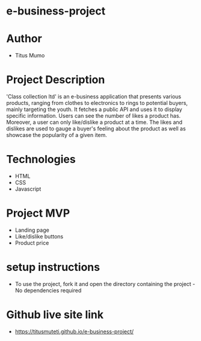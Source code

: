# e-business-project

# Author 
- Titus Mumo 

# Project Description 
'Class collection ltd' is an e-business application that presents various products, ranging from clothes to electronics to rings to potential buyers, mainly targeting the youth. It fetches a public API and uses it to display specific information. Users can see the number of likes a product has. Moreover, a user can only like/dislike a product at a time. The likes and dislikes are used to gauge a buyer's feeling about the product as well as showcase the popularity of a given item.

# Technologies 
- HTML 
- CSS
- Javascript

# Project MVP
- Landing page
- Like/dislike buttons
- Product price

# setup instructions
- To use the project, fork it and open the directory containing the project - No dependencies required

# Github live site link 
- https://titusmuteti.github.io/e-business-project/


